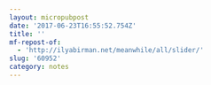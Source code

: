 ```yaml
---
layout: micropubpost
date: '2017-06-23T16:55:52.754Z'
title: ''
mf-repost-of:
  - 'http://ilyabirman.net/meanwhile/all/slider/'
slug: '60952'
category: notes
---
```


